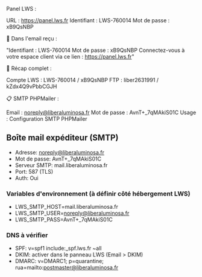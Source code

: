 Panel LWS :

URL : https://panel.lws.fr
Identifiant : LWS-760014
Mot de passe : xB9QsNBP

📧 Dans l'email reçu :

"Identifiant : LWS-760014
Mot de passe : xB9QsNBP
Connectez-vous à votre espace client via ce lien : https://panel.lws.fr"

🔑 Récap complet :

Compte LWS : LWS-760014 / xB9QsNBP
FTP : liber2631991 / kZdx4Q9vPbbCGJH

📋 SMTP PHPMailer :

Email : noreply@liberaluminosa.fr
Mot de passe : AvnT+_7qMAkiS01C
Usage : Configuration SMTP PHPMailer

## Boîte mail expéditeur (SMTP)

- Adresse: noreply@liberaluminosa.fr
- Mot de passe: AvnT+_7qMAkiS01C
- Serveur SMTP: mail.liberaluminosa.fr
- Port: 587 (TLS)
- Auth: Oui

### Variables d'environnement (à définir côté hébergement LWS)
- LWS_SMTP_HOST=mail.liberaluminosa.fr
- LWS_SMTP_USER=noreply@liberaluminosa.fr
- LWS_SMTP_PASS=AvnT+_7qMAkiS01C

### DNS à vérifier
- SPF: v=spf1 include:_spf.lws.fr ~all
- DKIM: activer dans le panneau LWS (Email > DKIM)
- DMARC: v=DMARC1; p=quarantine; rua=mailto:postmaster@liberaluminosa.fr